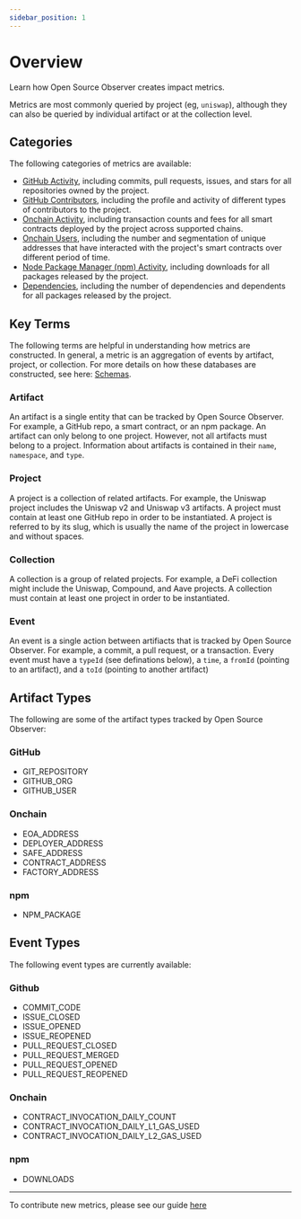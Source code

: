 ```yaml
---
sidebar_position: 1
---
```


# Overview

Learn how Open Source Observer creates impact metrics.

Metrics are most commonly queried by project (eg, `uniswap`), although they can also be queried by individual artifact or at the collection level.

## Categories

The following categories of metrics are available:

- [GitHub Activity](./github_activity), including commits, pull requests, issues, and stars for all repositories owned by the project.
- [GitHub Contributors](./github_contributors), including the profile and activity of different types of contributors to the project.
- [Onchain Activity](./onchain_activity), including transaction counts and fees for all smart contracts deployed by the project across supported chains.
- [Onchain Users](./onchain_users), including the number and segmentation of unique addresses that have interacted with the project's smart contracts over different period of time.
- [Node Package Manager (npm) Activity](./npm_activity), including downloads for all packages released by the project.
- [Dependencies](./dependencies), including the number of dependencies and dependents for all packages released by the project.

## Key Terms

The following terms are helpful in understanding how metrics are constructed. In general, a metric is an aggregation of events by artifact, project, or collection. For more details on how these databases are constructed, see here: [Schemas](../../category/schemas).

### Artifact

An artifact is a single entity that can be tracked by Open Source Observer. For example, a GitHub repo, a smart contract, or an npm package. An artifact can only belong to one project. However, not all artifacts must belong to a project. Information about artifacts is contained in their `name`, `namespace`, and `type`.

### Project

A project is a collection of related artifacts. For example, the Uniswap project includes the Uniswap v2 and Uniswap v3 artifacts. A project must contain at least one GitHub repo in order to be instantiated. A project is referred to by its slug, which is usually the name of the project in lowercase and without spaces.

### Collection

A collection is a group of related projects. For example, a DeFi collection might include the Uniswap, Compound, and Aave projects. A collection must contain at least one project in order to be instantiated.

### Event

An event is a single action between artifiacts that is tracked by Open Source Observer. For example, a commit, a pull request, or a transaction. Every event must have a `typeId` (see definations below), a `time`, a `fromId` (pointing to an artifact), and a `toId` (pointing to another artifact)

## Artifact Types

The following are some of the artifact types tracked by Open Source Observer:

### GitHub

- GIT_REPOSITORY
- GITHUB_ORG
- GITHUB_USER

### Onchain

- EOA_ADDRESS
- DEPLOYER_ADDRESS
- SAFE_ADDRESS
- CONTRACT_ADDRESS
- FACTORY_ADDRESS

### npm

- NPM_PACKAGE

## Event Types

The following event types are currently available:

### Github

- COMMIT_CODE
- ISSUE_CLOSED
- ISSUE_OPENED
- ISSUE_REOPENED
- PULL_REQUEST_CLOSED
- PULL_REQUEST_MERGED
- PULL_REQUEST_OPENED
- PULL_REQUEST_REOPENED

### Onchain

- CONTRACT_INVOCATION_DAILY_COUNT
- CONTRACT_INVOCATION_DAILY_L1_GAS_USED
- CONTRACT_INVOCATION_DAILY_L2_GAS_USED

### npm

- DOWNLOADS

---

To contribute new metrics, please see our guide [here](../../contribute/transform/create-impact-metrics)
